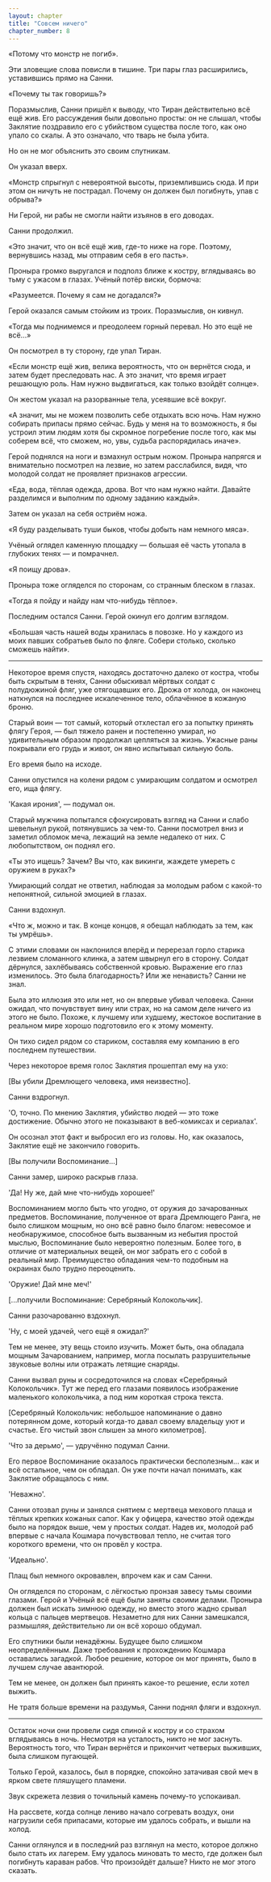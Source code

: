 ```yaml
---
layout: chapter
title: "Совсем ничего"
chapter_number: 8
---
```


«Потому что монстр не погиб».

Эти зловещие слова повисли в тишине. Три пары глаз расширились, уставившись прямо на Санни.

«Почему ты так говоришь?»

Поразмыслив, Санни пришёл к выводу, что Тиран действительно всё ещё жив. Его рассуждения были довольно просты: он не слышал, чтобы Заклятие поздравило его с убийством существа после того, как оно упало со скалы. А это означало, что тварь не была убита.

Но он не мог объяснить это своим спутникам.

Он указал вверх.

«Монстр спрыгнул с невероятной высоты, приземлившись сюда. И при этом он ничуть не пострадал. Почему он должен был погибнуть, упав с обрыва?»

Ни Герой, ни рабы не смогли найти изъянов в его доводах.

Санни продолжил.

«Это значит, что он всё ещё жив, где-то ниже на горе. Поэтому, вернувшись назад, мы отправим себя в его пасть».

Проныра громко выругался и подполз ближе к костру, вглядываясь во тьму с ужасом в глазах. Учёный потёр виски, бормоча:

«Разумеется. Почему я сам не догадался?»

Герой оказался самым стойким из троих. Поразмыслив, он кивнул.

«Тогда мы поднимемся и преодолеем горный перевал. Но это ещё не всё...»

Он посмотрел в ту сторону, где упал Тиран.

«Если монстр ещё жив, велика вероятность, что он вернётся сюда, и затем будет преследовать нас. А это значит, что время играет решающую роль. Нам нужно выдвигаться, как только взойдёт солнце».

Он жестом указал на разорванные тела, усеявшие всё вокруг.

«А значит, мы не можем позволить себе отдыхать всю ночь. Нам нужно собирать припасы прямо сейчас. Будь у меня на то возможность, я бы устроил этим людям хотя бы скромное погребение после того, как мы соберем всё, что сможем, но, увы, судьба распорядилась иначе».

Герой поднялся на ноги и взмахнул острым ножом. Проныра напрягся и внимательно посмотрел на лезвие, но затем расслабился, видя, что молодой солдат не проявляет признаков агрессии.

«Еда, вода, тёплая одежда, дрова. Вот что нам нужно найти. Давайте разделимся и выполним по одному заданию каждый».

Затем он указал на себя остриём ножа.

«Я буду разделывать туши быков, чтобы добыть нам немного мяса».

Учёный оглядел каменную площадку — большая её часть утопала в глубоких тенях — и помрачнел.

«Я поищу дрова».

Проныра тоже огляделся по сторонам, со странным блеском в глазах.

«Тогда я пойду и найду нам что-нибудь тёплое».

Последним остался Санни. Герой окинул его долгим взглядом.

«Большая часть нашей воды хранилась в повозке. Но у каждого из моих павших собратьев было по фляге. Собери столько, сколько сможешь найти».

***

Некоторое время спустя, находясь достаточно далеко от костра, чтобы быть скрытым в тенях, Санни обыскивал мёртвых солдат с полудюжиной фляг, уже отягощавших его. Дрожа от холода, он наконец наткнулся на последнее искалеченное тело, облачённое в кожаную броню.

Старый воин — тот самый, который отхлестал его за попытку принять флягу Героя, — был тяжело ранен и постепенно умирал, но удивительным образом продолжал цепляться за жизнь. Ужасные раны покрывали его грудь и живот, он явно испытывал сильную боль.

Его время было на исходе.

Санни опустился на колени рядом с умирающим солдатом и осмотрел его, ища флягу.

'Какая ирония', — подумал он.

Старый мужчина попытался сфокусировать взгляд на Санни и слабо шевельнул рукой, потянувшись за чем-то. Санни посмотрел вниз и заметил обломок меча, лежащий на земле недалеко от них. С любопытством, он поднял его.

«Ты это ищешь? Зачем? Вы что, как викинги, жаждете умереть с оружием в руках?»

Умирающий солдат не ответил, наблюдая за молодым рабом с какой-то непонятной, сильной эмоцией в глазах.

Санни вздохнул.

«Что ж, можно и так. В конце концов, я обещал наблюдать за тем, как ты умрёшь».

С этими словами он наклонился вперёд и перерезал горло старика лезвием сломанного клинка, а затем швырнул его в сторону. Солдат дёрнулся, захлёбываясь собственной кровью. Выражение его глаз изменилось. Это была благодарность? Или же ненависть? Санни не знал.

Была это иллюзия это или нет, но он впервые убивал человека. Санни ожидал, что почувствует вину или страх, но на самом деле ничего из этого не было. Похоже, к лучшему или худшему, жестокое воспитание в реальном мире хорошо подготовило его к этому моменту.

Он тихо сидел рядом со стариком, составляя ему компанию в его последнем путешествии.

Через некоторое время голос Заклятия прошептал ему на ухо:

[Вы убили Дремлющего человека, имя неизвестно].

Санни вздрогнул.

'О, точно. По мнению Заклятия, убийство людей — это тоже достижение. Обычно этого не показывают в веб-комиксах и сериалах'.

Он осознал этот факт и выбросил его из головы. Но, как оказалось, Заклятие ещё не закончило говорить.

[Вы получили Воспоминание...]

Санни замер, широко раскрыв глаза.

'Да! Ну же, дай мне что-нибудь хорошее!'

Воспоминанием могло быть что угодно, от оружия до зачарованных предметов. Воспоминание, полученное от врага Дремлющего Ранга, не было слишком мощным, но оно всё равно было благом: невесомое и необнаружимое, способное быть вызванным из небытия простой мыслью, Воспоминание было невероятно полезным. Более того, в отличие от материальных вещей, он мог забрать его с собой в реальный мир. Преимущество обладания чем-то подобным на окраинах было трудно переоценить.

'Оружие! Дай мне меч!'

[...получили Воспоминание: Серебряный Колокольчик].

Санни разочарованно вздохнул.

'Ну, с моей удачей, чего ещё я ожидал?'

Тем не менее, эту вещь стоило изучить. Может быть, она обладала мощным Зачарованием, например, могла посылать разрушительные звуковые волны или отражать летящие снаряды.

Санни вызвал руны и сосредоточился на словах «Серебряный Колокольчик». Тут же перед его глазами появилось изображение маленького колокольчика, а под ним короткая строка текста.

[Серебряный Колокольчик: небольшое напоминание о давно потерянном доме, который когда-то давал своему владельцу уют и счастье. Его чистый звон слышен за много километров].

'Что за дерьмо', — удручённо подумал Санни.

Его первое Воспоминание оказалось практически бесполезным... как и всё остальное, чем он обладал. Он уже почти начал понимать, как Заклятие обращалось с ним.

'Неважно'.

Санни отозвал руны и занялся снятием с мертвеца мехового плаща и тёплых крепких кожаных сапог. Как у офицера, качество этой одежды было на порядок выше, чем у простых солдат. Надев их, молодой раб впервые с начала Кошмара почувствовал тепло, не считая того короткого времени, что он провёл у костра.

'Идеально'.

Плащ был немного окровавлен, впрочем как и сам Санни.

Он огляделся по сторонам, с лёгкостью пронзая завесу тьмы своими глазами. Герой и Учёный всё ещё были заняты своими делами. Проныра должен был искать зимнюю одежду, но вместо этого жадно срывал кольца с пальцев мертвецов. Незаметно для них Санни замешкался, размышляя, действительно ли он всё хорошо обдумал.

Его спутники были ненадёжны. Будущее было слишком неопределённым. Даже требования к прохождению Кошмара оставались загадкой. Любое решение, которое он мог принять, было в лучшем случае авантюрой.

Тем не менее, он должен был принять какое-то решение, если хотел выжить.

Не тратя больше времени на раздумья, Санни поднял фляги и вздохнул.

***

Остаток ночи они провели сидя спиной к костру и со страхом вглядываясь в ночь. Несмотря на усталость, никто не мог заснуть. Вероятность того, что Тиран вернётся и прикончит четверых выживших, была слишком пугающей.

Только Герой, казалось, был в порядке, спокойно затачивая свой меч в ярком свете пляшущего пламени.

Звук скрежета лезвия о точильный камень почему-то успокаивал.

На рассвете, когда солнце лениво начало согревать воздух, они нагрузили себя припасами, которые им удалось собрать, и вышли на холод.

Санни оглянулся и в последний раз взглянул на место, которое должно было стать их лагерем. Ему удалось миновать то место, где должен был погибнуть караван рабов. Что произойдёт дальше? Никто не мог этого сказать.